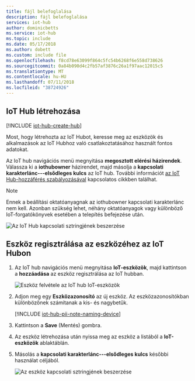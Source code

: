 ```yaml
---
title: fájl belefoglalása
description: fájl belefoglalása
services: iot-hub
author: dominicbetts
ms.service: iot-hub
ms.topic: include
ms.date: 05/17/2018
ms.author: dobett
ms.custom: include file
ms.openlocfilehash: f8cd78e63099f864c5fc54b6268f6e558d738626
ms.sourcegitcommit: 0a84b090d4c2fb57af3876c26a1f97aac12015c5
ms.translationtype: MT
ms.contentlocale: hu-HU
ms.lasthandoff: 07/11/2018
ms.locfileid: "38724926"
---
```

## <a name="create-an-iot-hub"></a>IoT Hub létrehozása

[!INCLUDE [iot-hub-create-hub](iot-hub-create-hub.md)]

Most, hogy létrehozta az IoT Hubot, keresse meg az eszközök és alkalmazások az IoT Hubhoz való csatlakoztatásához használt fontos adatokat. 

Az IoT hub navigációs menü megnyitása **megosztott elérési házirendek**.
Válassza ki a **iothubowner** házirendet, majd másolja a **kapcsolati karakterlánc---elsődleges kulcs** az IoT hub. További információt [az IoT Hub-hozzáférés szabályozásával](../articles/iot-hub/iot-hub-devguide-security.md) kapcsolatos cikkben találhat.

   > [!NOTE] 
   > Ennek a beállítási oktatóanyagnak az iothubowner kapcsolati karakterlánc nem kell. Azonban szükség lehet, néhány oktatóanyagok vagy különböző IoT-forgatókönyvek esetében a telepítés befejezése után.

   ![Az IoT Hub kapcsolati sztringjének beszerzése](./media/iot-hub-get-started-create-hub-and-device/create-iot-hub5.png)

## <a name="register-a-device-in-the-iot-hub-for-your-device"></a>Eszköz regisztrálása az eszközéhez az IoT Hubon

1. Az IoT hub navigációs menü megnyitása **IoT-eszközök**, majd kattintson a **hozzáadása** az eszköz regisztrálása az IoT hubban.

   ![Eszköz felvétele az IoT hub IoT-eszközök](./media/iot-hub-get-started-create-hub-and-device/create-identity-portal.png)

2. Adjon meg egy **Eszközazonosító** az új eszköz. Az eszközazonosítókban különbözőnek számítanak a kis- és nagybetűk.

   [!INCLUDE [iot-hub-pii-note-naming-device](iot-hub-pii-note-naming-device.md)]

4. Kattintson a **Save** (Mentés) gombra.
5. Az eszköz létrehozása után nyissa meg az eszköz a listából a **IoT-eszközök** ablaktáblán.
6. Másolás a **kapcsolati karakterlánc---elsődleges kulcs** későbbi használat céljából.

   ![Az eszköz kapcsolati sztringjének beszerzése](./media/iot-hub-get-started-create-hub-and-device/device-connection-string.png)
